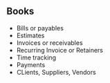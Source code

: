 

## Books

- Bills or payables
- Estimates
- Invoices or receivables
- Recurring Invoice or Retainers
- Time tracking
- Payments
- CLients, Suppliers, Vendors

